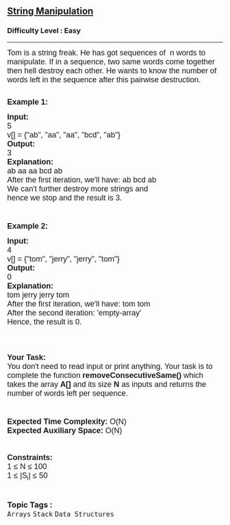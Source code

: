 <h2><a href="https://www.geeksforgeeks.org/problems/string-manipulation3706/1?page=1&difficulty%5B%5D=0&category%5B%5D=Stack&sortBy=submissions">String Manipulation</a></h2><h3>Difficulty Level : Easy</h3><hr><div class="problems_problem_content__Xm_eO"><div class="starwars-lab">
<p><span style="font-size:18px"><span style="font-family:arial,helvetica,sans-serif">Tom is a string freak. He has got sequences of&nbsp; n words to manipulate. If in a sequence, two same words come together then hell destroy each other. He wants to know the number of words left in the sequence after this pairwise destruction.</span></span><br>
&nbsp;</p>

<div class="starwars-lab">
<p><span style="font-size:18px"><span style="font-family:arial,helvetica,sans-serif"><strong>Example 1:</strong></span></span></p>

<pre><span style="font-size:18px"><span style="font-family:arial,helvetica,sans-serif"><strong>Input:</strong>
5
v[] = {"ab", "aa", "aa", "bcd", "ab"}
<strong>Output:</strong>
3<strong>
Explanation:</strong>
ab aa aa bcd ab
After the first iteration, we'll have: ab bcd ab
We can't further destroy more strings and
hence we stop and the result is 3. </span></span></pre>

<p>&nbsp;</p>

<p><span style="font-size:18px"><span style="font-family:arial,helvetica,sans-serif"><strong>Example 2:</strong></span></span></p>

<pre><span style="font-size:18px"><span style="font-family:arial,helvetica,sans-serif"><strong>Input:</strong>
4
v[] = {"tom", "jerry", "jerry", "tom"}
<strong>Output:</strong>
0
<strong>Explanation:
</strong>tom jerry jerry tom
After the first iteration, we'll have: tom tom
After the second iteration: 'empty-array' 
Hence, the result is 0. </span></span></pre>
</div>

<p><br>
&nbsp;</p>

<p><span style="font-size:18px"><span style="font-family:arial,helvetica,sans-serif"><strong>Your Task:&nbsp;&nbsp;</strong><br>
You don't need to read input or print anything. Your task is to complete the function&nbsp;<strong>removeConsecutiveSame()</strong>&nbsp;which takes the array <strong>A[]</strong> and its size <strong>N</strong><strong> </strong>as inputs and returns the number of words left per sequence.</span></span></p>

<p>&nbsp;</p>

<p><span style="font-size:18px"><span style="font-family:arial,helvetica,sans-serif"><strong>Expected Time Complexity: </strong>O(N)<br>
<strong>Expected Auxiliary Space: </strong>O(N)<br>
<br>
<br>
<strong>Constraints:</strong><br>
1 ≤ N ≤ 100<br>
1 ≤ |S<sub>i</sub>| ≤ 50</span></span></p>
</div>
</div><br><p><span style=font-size:18px><strong>Topic Tags : </strong><br><code>Arrays</code>&nbsp;<code>Stack</code>&nbsp;<code>Data Structures</code>&nbsp;